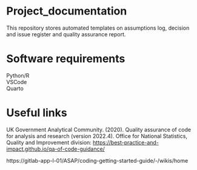 # Project_documentation
This repository stores automated templates on assumptions log, decision and issue register and quality assurance report.  
# Software requirements  
Python/R  
VSCode  
Quarto  
# Useful links  
UK Government Analytical Community. (2020). Quality assurance of code for analysis and research (version 2022.4). Office for National Statistics, Quality and Improvement division: https://best-practice-and-impact.github.io/qa-of-code-guidance/  

https://gitlab-app-l-01/ASAP/coding-getting-started-guide/-/wikis/home  

